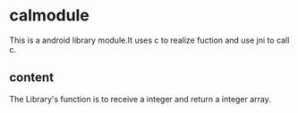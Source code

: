 # calmodule

This is a android library module.It uses c to realize fuction and use jni to call c.

## content

The Library's function is to receive a integer and return a integer array.